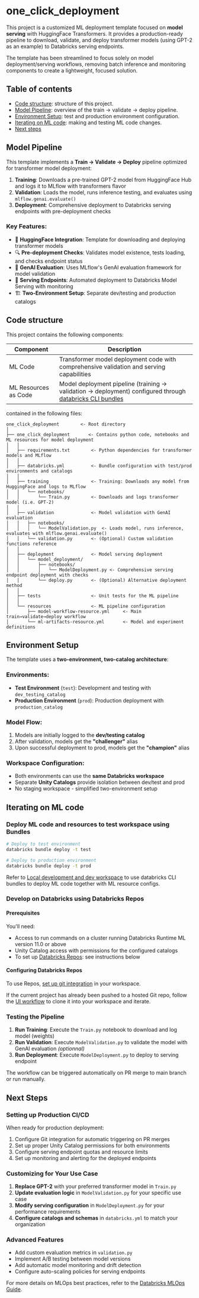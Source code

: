 # one_click_deployment
This project is a customized ML deployment template focused on **model serving** with HuggingFace Transformers. It provides a production-ready pipeline to download, validate, and deploy transformer models (using GPT-2 as an example) to Databricks serving endpoints.

The template has been streamlined to focus solely on model deployment/serving workflows, removing batch inference and monitoring components to create a lightweight, focused solution.

## Table of contents
* [Code structure](#code-structure): structure of this project.
* [Model Pipeline](#model-pipeline): overview of the train → validate → deploy pipeline.
* [Environment Setup](#environment-setup): test and production environment configuration.
* [Iterating on ML code](#iterating-on-ml-code): making and testing ML code changes.
* [Next steps](#next-steps)

## Model Pipeline

This template implements a **Train → Validate → Deploy** pipeline optimized for transformer model deployment:

1. **Training**: Downloads a pre-trained GPT-2 model from HuggingFace Hub and logs it to MLflow with transformers flavor
2. **Validation**: Loads the model, runs inference testing, and evaluates using `mlflow.genai.evaluate()`
3. **Deployment**: Comprehensive deployment to Databricks serving endpoints with pre-deployment checks

### Key Features:
- 🤖 **HuggingFace Integration**: Template for downloading and deploying transformer models
- 🔍 **Pre-deployment Checks**: Validates model existence, tests loading, and checks endpoint status
- 🎯 **GenAI Evaluation**: Uses MLflow's GenAI evaluation framework for model validation
- 🚀 **Serving Endpoints**: Automated deployment to Databricks Model Serving with monitoring
- 🏗️ **Two-Environment Setup**: Separate dev/testing and production catalogs

## Code structure
This project contains the following components:

| Component                  | Description                                                                                                                                                                                                                                                                                                                                             |
|----------------------------|---------------------------------------------------------------------------------------------------------------------------------------------------------------------------------------------------------------------------------------------------------------------------------------------------------------------------------------------------------|
| ML Code                    | Transformer model deployment code with comprehensive validation and serving capabilities                                                                                                                                                                                                                                                                  |
| ML Resources as Code | Model deployment pipeline (training → validation → deployment) configured through [databricks CLI bundles](https://docs.databricks.com/dev-tools/cli/bundle-cli.html)                                                                                              |

contained in the following files:

```
one_click_deployment        <- Root directory
│
├── one_click_deployment       <- Contains python code, notebooks and ML resources for model deployment
│   │
│   ├── requirements.txt        <- Python dependencies for transformer models and MLflow
│   │
│   ├── databricks.yml          <- Bundle configuration with test/prod environments and catalogs
│   │
│   ├── training                <- Training: Downloads any model from HuggingFace and logs to MLflow
│   │   └── notebooks/
│   │       └── Train.py        <- Downloads and logs transformer model (i.e. GPT-2)
│   │
│   ├── validation              <- Model validation with GenAI evaluation
│   │   ├── notebooks/
│   │   │   └── ModelValidation.py  <- Loads model, runs inference, evaluates with mlflow.genai.evaluate()
│   │   └── validation.py       <- (Optional) Custom validation functions reference
│   │
│   ├── deployment              <- Model serving deployment
│   │   └── model_deployment/
│   │       ├── notebooks/
│   │       │   └── ModelDeployment.py <- Comprehensive serving endpoint deployment with checks
│   │       └── deploy.py       <- (Optional) Alternative deployment method
│   │
│   ├── tests                   <- Unit tests for the ML pipeline
│   │
│   └── resources               <- ML pipeline configuration
│       ├── model-workflow-resource.yml     <- Main train→validate→deploy workflow
│       └── ml-artifacts-resource.yml       <- Model and experiment definitions
```

## Environment Setup

The template uses a **two-environment, two-catalog architecture**:

### Environments:
- **Test Environment** (`test`): Development and testing with `dev_testing_catalog`
- **Production Environment** (`prod`): Production deployment with `production_catalog`

### Model Flow:
1. Models are initially logged to the **dev/testing catalog**
2. After validation, models get the **"challenger"** alias
3. Upon successful deployment to prod, models get the **"champion"** alias

### Workspace Configuration:
- Both environments can use the **same Databricks workspace**
- Separate **Unity Catalogs** provide isolation between dev/test and prod
- No staging workspace - simplified two-environment setup

## Iterating on ML code

### Deploy ML code and resources to test workspace using Bundles

```bash
# Deploy to test environment
databricks bundle deploy -t test

# Deploy to production environment  
databricks bundle deploy -t prod
```

Refer to [Local development and dev workspace](./resources/README.md#local-development-and-dev-workspace)
to use databricks CLI bundles to deploy ML code together with ML resource configs.

### Develop on Databricks using Databricks Repos

#### Prerequisites
You'll need:
* Access to run commands on a cluster running Databricks Runtime ML version 11.0 or above
* Unity Catalog access with permissions for the configured catalogs
* To set up [Databricks Repos](https://docs.databricks.com/repos/index.html): see instructions below

#### Configuring Databricks Repos
To use Repos, [set up git integration](https://docs.databricks.com/repos/repos-setup.html) in your workspace.

If the current project has already been pushed to a hosted Git repo, follow the
[UI workflow](https://docs.databricks.com/repos/git-operations-with-repos.html#add-a-repo-connected-to-a-remote-repo)
to clone it into your workspace and iterate.

### Testing the Pipeline

1. **Run Training**: Execute the `Train.py` notebook to download and log model (weights)
2. **Run Validation**: Execute `ModelValidation.py` to validate the model with GenAI evaluation _(optionnal)_
3. **Run Deployment**: Execute `ModelDeployment.py` to deploy to serving endpoint

The workflow can be triggered automatically on PR merge to main branch or run manually.

## Next Steps

### Setting up Production CI/CD

When ready for production deployment:

1. Configure Git integration for automatic triggering on PR merges
2. Set up proper Unity Catalog permissions for both environments
3. Configure serving endpoint quotas and resource limits
4. Set up monitoring and alerting for the deployed endpoints

### Customizing for Your Use Case

1. **Replace GPT-2** with your preferred transformer model in `Train.py`
2. **Update evaluation logic** in `ModelValidation.py` for your specific use case
3. **Modify serving configuration** in `ModelDeployment.py` for your performance requirements
4. **Configure catalogs and schemas** in `databricks.yml` to match your organization

### Advanced Features

- Add custom evaluation metrics in `validation.py`
- Implement A/B testing between model versions
- Add automatic model monitoring and drift detection
- Configure auto-scaling policies for serving endpoints

For more details on MLOps best practices, refer to the [Databricks MLOps Guide](https://docs.databricks.com/machine-learning/mlops/index.html).